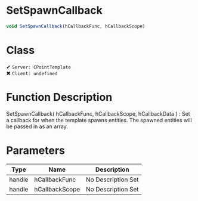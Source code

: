 # SetSpawnCallback
```js	
void SetSpawnCallback(hCallbackFunc, hCallbackScope)
```
# Class
✔ `Server: CPointTemplate`  
✖ `Client: undefined`  

# Function Description
SetSpawnCallback( hCallbackFunc, hCallbackScope, hCallbackData ) : Set a callback for when the template spawns entities. The spawned entities will be passed in as an array.
# Parameters
Type|Name|Description
--|--|--
handle|hCallbackFunc|No Description Set
handle|hCallbackScope|No Description Set
